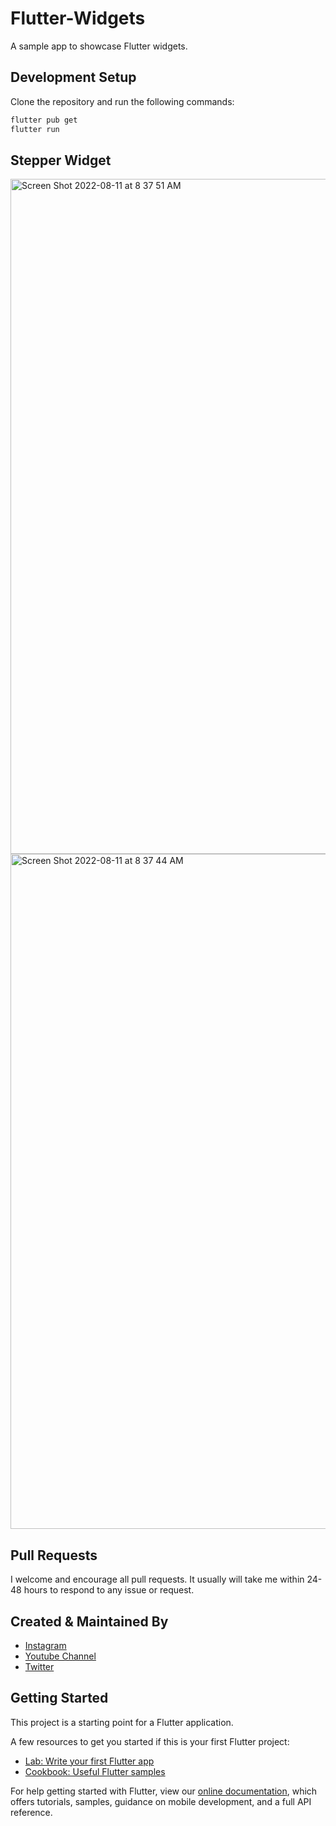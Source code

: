 # Flutter-Widgets

A sample app to showcase Flutter widgets.


## Development Setup

Clone the repository and run the following commands:

```sh
flutter pub get
flutter run
```


## Stepper Widget

<img width="1080" alt="Screen Shot 2022-08-11 at 8 37 51 AM" src="https://user-images.githubusercontent.com/14290499/184064251-f1497aee-2728-4f3f-a919-fe8bbd79311c.png">

<img width="1080" alt="Screen Shot 2022-08-11 at 8 37 44 AM" src="https://user-images.githubusercontent.com/14290499/184064258-c6c44ddd-dce9-4119-a980-195791e1ae25.png">

## Pull Requests

I welcome and encourage all pull requests. It usually will take me within 24-48 hours to respond to any issue or request.


## Created & Maintained By

- [Instagram](https://www.instagram.com/faiz.rhm)
- [Youtube Channel](https://www.youtube.com/channel/UCM1OzZsZ5FQIg01vdKGAw7g)
- [Twitter](https://twitter.com/faiz_rhm)


## Getting Started

This project is a starting point for a Flutter application.

A few resources to get you started if this is your first Flutter project:

- [Lab: Write your first Flutter app](https://www.instagram.com/faiz.rhm)
- [Cookbook: Useful Flutter samples](https://flutter.dev/docs/cookbook)

For help getting started with Flutter, view our
[online documentation](https://flutter.dev/docs), which offers tutorials,
samples, guidance on mobile development, and a full API reference.

